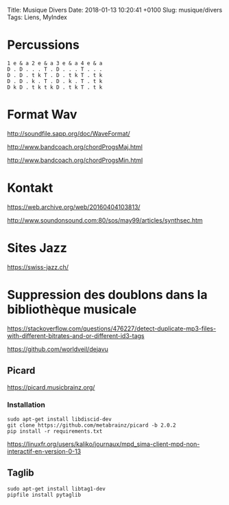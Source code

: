 Title: Musique Divers
Date:   2018-01-13 10:20:41 +0100
Slug: musique/divers
Tags: Liens, MyIndex


# Percussions

```
1 e & a 2 e & a 3 e & a 4 e & a
D . D . . . T . D . . . T . . .
D . D . t k T . D . t k T . t k
D . D . k . T . D . k . T . t k
D k D . t k t k D . t k T . t k 
```

# Format Wav

<http://soundfile.sapp.org/doc/WaveFormat/>

<http://www.bandcoach.org/chordProgsMaj.html>

<http://www.bandcoach.org/chordProgsMin.html>

# Kontakt

<https://web.archive.org/web/20160404103813/>

<http://www.soundonsound.com:80/sos/may99/articles/synthsec.htm>

# Sites Jazz

<https://swiss-jazz.ch/>

# Suppression des doublons dans la bibliothèque musicale

<https://stackoverflow.com/questions/476227/detect-duplicate-mp3-files-with-different-bitrates-and-or-different-id3-tags>

<https://github.com/worldveil/dejavu>


## Picard

<https://picard.musicbrainz.org/>

### Installation

    sudo apt-get install libdiscid-dev
    git clone https://github.com/metabrainz/picard -b 2.0.2
    pip install -r requirements.txt

<https://linuxfr.org/users/kaliko/journaux/mpd_sima-client-mpd-non-interactif-en-version-0-13>

## Taglib

    sudo apt-get install libtag1-dev
    pipfile install pytaglib

